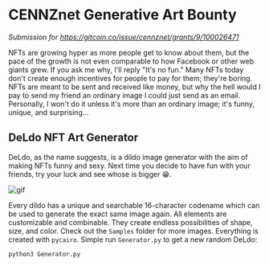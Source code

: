 # CENNZnet Generative Art Bounty

_Submission for https://gitcoin.co/issue/cennznet/grants/9/100026471_

NFTs are growing hyper as more people get to know about them, but the pace of 
the growth is not even comparable to how Facebook or other web giants grew. 
If you ask me why, I'll reply "It's no fun." Many NFTs today don't create 
enough incentives for people to pay for them; they're boring. NFTs are meant
to be sent and received like money, but why the hell would I pay to send my
friend an ordinary image I could just send as an email. Personally, I won't
do it unless it's more than an ordinary image; it's funny, unique, and 
surprising...

## DeLdo NFT Art Generator

DeLdo, as the name suggests, is a dildo image generator with the aim of 
making NFTs funny and sexy. Next time you decide to have fun with your 
friends, try your luck and see whose is bigger :grin:.

![gif](B524W880N57N60N60.png)

Every dildo has a unique and searchable 16-character codename which can be
used to generate the exact same image again. All elements are customizable 
and combinable. They create endless possibilities of shape, size, and color. 
Check out the `Samples` folder for more images. Everything is created with
`pycairo`. Simple run `Generator.py` to get a new random DeLdo:

```
python3 Generator.py
```




